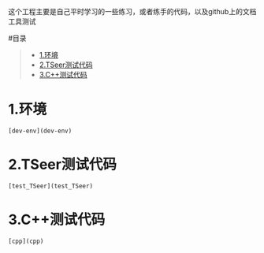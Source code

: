 这个工程主要是自己平时学习的一些练习，或者练手的代码，以及github上的文档工具测试

#目录
> * [1.环境](#main-chapter-1)
> * [2.TSeer测试代码](#main-chapter-2)
> * [3.C++测试代码](#main-chapter-3)

# 1.环境 <a id="main-chapter-1"></a>
    [dev-env](dev-env)

# 2.TSeer测试代码 <a id="main-chapter-2"></a>
    [test_TSeer](test_TSeer)

# 3.C++测试代码 <a id="main-chapter-3"></a>
    [cpp](cpp)


